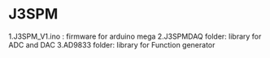 # J3SPM
1.J3SPM_V1.ino : firmware for arduino mega
2.J3SPMDAQ folder: library for ADC and DAC
3.AD9833 folder: library for Function generator
